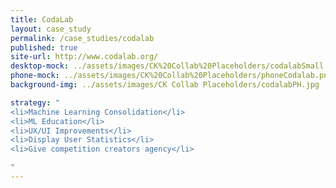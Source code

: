 ```yaml
---
title: CodaLab
layout: case_study
permalink: /case_studies/codalab
published: true
site-url: http://www.codalab.org/
desktop-mock: ../assets/images/CK%20Collab%20Placeholders/codalabSmall.png
phone-mock: ../assets/images/CK%20Collab%20Placeholders/phoneCodalab.png
background-img: ../assets/images/CK Collab Placeholders/codalabPH.jpg

strategy: "
<li>Machine Learning Consolidation</li>
<li>ML Education</li>
<li>UX/UI Improvements</li>
<li>Display User Statistics</li>
<li>Give competition creators agency</li>

"
---
```

